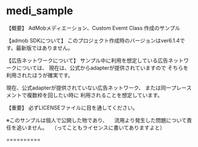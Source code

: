 medi_sample
===========

【概要】
AdMobメディエーション、Custom Evemt Class 作成のサンプル

【admob SDKについて】
このプロジェクト作成時のバージョンはver6.1.4です。最新版ではありません。

【広告ネットワークについて】
サンプル中に利用を想定している広告ネットワークについては、
現在は、公式からadapterが提供されていますので
そちらを利用されたほうが確実です。

現在、公式adapterが提供されていない広告ネットワーク、
または同一プレースメントで複数枠を回したい時に
利用されることを想定しています。

【重要】
必ずLICENSEファイルに目を通してください。

※このサンプルは個人で公開した物であり、
　流用より発生した問題について責任を追いません。
　（ってこともライセンスに書いてありますよと）

==========
